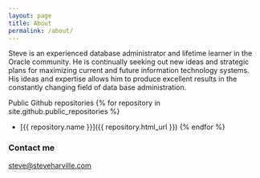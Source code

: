 ```yaml
---
layout: page
title: About
permalink: /about/
---
```


Steve is an experienced database administrator and lifetime learner in the Oracle community.  He is continually seeking out new ideas and strategic plans for maximizing current and future information technology systems.  His ideas and expertise allows him to produce excellent results in the constantly changing field of data base administration.

Public Github repositories
{% for repository in site.github.public_repositories %}
  * [{{ repository.name }}]({{ repository.html_url }})
{% endfor %}

### Contact me

[steve@steveharville.com](mailto:steve@steveharville.com)
